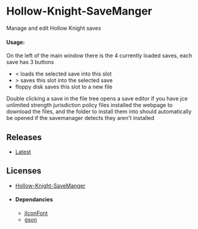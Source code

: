 # Hollow-Knight-SaveManger
Manage and edit Hollow Knight saves

#### Usage:
 On the left of the main window there is the 4 currently loaded saves, each save has 3 buttons
   * < loads the selected save into this slot
   * \> saves this slot into the selected save
   * floppy disk saves this slot to a new file
   
Double clicking a save in the file tree opens a save editor if you have jce unlimited strength jurisdiction policy files installed the webpage to download the files, and the folder to install them into should automatically be opened if the savemanager detects they aren't installed

## Releases

  * [Latest](https://github.com/KayDeeTee/Hollow-Knight-SaveManger/releases/latest)

## Licenses

  * [Hollow-Knight-SaveManger](https://github.com/KayDeeTee/Hollow-Knight-SaveManger/blob/master/LICENSE)
  
  * #### Dependancies

    * [jIconFont](https://github.com/jIconFont/jiconfont/blob/master/LICENSE)
    * [gson](https://github.com/google/gson/blob/master/LICENSE)
